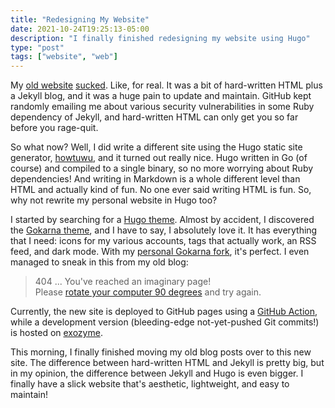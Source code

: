 ```yaml
---
title: "Redesigning My Website"
date: 2021-10-24T19:25:13-05:00
description: "I finally finished redesigning my website using Hugo"
type: "post"
tags: ["website", "web"]
---
```



My [old website](https://web.archive.org/web/20210813044159/https://ta180m.github.io/) [sucked](/posts/web-sucks). Like, for real. It was a bit of hard-written HTML plus a Jekyll blog, and it was a huge pain to update and maintain. GitHub kept randomly emailing me about various security vulnerabilities in some Ruby dependency of Jekyll, and hard-written HTML can only get you so far before you rage-quit.

So what now? Well, I did write a different site using the Hugo static site generator, [howtuwu](https://exozy.me/howtuwu/), and it turned out really nice. Hugo written in Go (of course) and compiled to a single binary, so no more worrying about Ruby dependencies! And writing in Markdown is a whole different level than HTML and actually kind of fun. No one ever said writing HTML is fun. So, why not rewrite my personal website in Hugo too?

I started by searching for a [Hugo theme](https://themes.gohugo.io/). Almost by accident, I discovered the [Gokarna theme](https://themes.gohugo.io/themes/gokarna/), and I have to say, I absolutely love it. It has everything that I need: icons for my various accounts, tags that actually work, an RSS feed, and dark mode. With my [personal Gokarna fork](https://github.com/Ta180m/gokarna), it's perfect. I even managed to sneak in this from my old blog:

> 404 ... You've reached an imaginary page!  
> Please [rotate your computer 90 degrees](https://old.reddit.com/r/learnmath/comments/s4rt0/why_does_multiplying_by_i_correspond_to_90_degree/) and try again.

Currently, the new site is deployed to GitHub pages using a [GitHub Action](https://gohugo.io/hosting-and-deployment/hosting-on-github/), while a development version (bleeding-edge not-yet-pushed Git commits!) is hosted on [exozyme](https://ta180m.exozy.me).

This morning, I finally finished moving my old blog posts over to this new site. The difference between hard-written HTML and Jekyll is pretty big, but in my opinion, the difference between Jekyll and Hugo is even bigger. I finally have a slick website that's aesthetic, lightweight, and easy to maintain!
